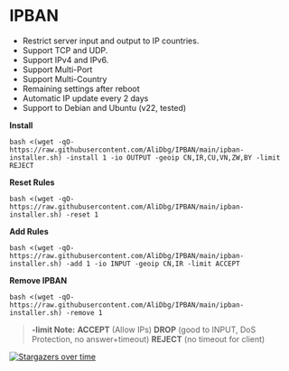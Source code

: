 # IPBAN

- Restrict server input and output to IP countries.
- Support TCP and UDP.
- Support IPv4 and IPv6.
- Support Multi-Port
- Support Multi-Country
- Remaining settings after reboot
- Automatic IP update every 2 days
- Support to Debian and Ubuntu (v22, tested)

**Install**
```
bash <(wget -qO- https://raw.githubusercontent.com/AliDbg/IPBAN/main/ipban-installer.sh) -install 1 -io OUTPUT -geoip CN,IR,CU,VN,ZW,BY -limit REJECT
```

**Reset Rules**
```
bash <(wget -qO- https://raw.githubusercontent.com/AliDbg/IPBAN/main/ipban-installer.sh) -reset 1
```

**Add Rules**
```
bash <(wget -qO- https://raw.githubusercontent.com/AliDbg/IPBAN/main/ipban-installer.sh) -add 1 -io INPUT -geoip CN,IR -limit ACCEPT
```

**Remove IPBAN**
```
bash <(wget -qO- https://raw.githubusercontent.com/AliDbg/IPBAN/main/ipban-installer.sh) -remove 1
```


> **-limit Note:**  **ACCEPT** (Allow IPs) **DROP** (good to INPUT, DoS Protection, no answer+timeout) **REJECT** (no timeout for client)


[![Stargazers over time](https://starchart.cc/AliDbg/IPBAN.svg)](https://starchart.cc/AliDbg/IPBAN)
